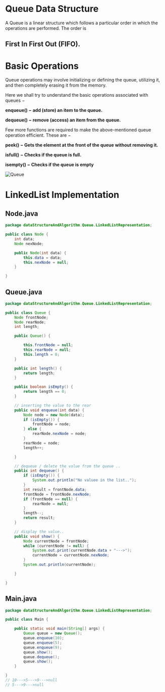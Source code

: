 # Queue Data Structure

A Queue is a linear structure which follows a particular order in which the operations are performed. The order is 

## First In First Out (FIFO).

# Basic Operations

Queue operations may involve initializing or defining the queue, utilizing it, and then completely erasing it from the memory. 

Here we shall try to understand the basic operations associated with queues −

**enqueue() − add (store) an item to the queue.**

**dequeue() − remove (access) an item from the queue.**

Few more functions are required to make the above-mentioned queue operation efficient. These are −

**peek() − Gets the element at the front of the queue without removing it.**

**isfull() − Checks if the queue is full.**

**isempty() − Checks if the queue is empty**

![Queue](https://user-images.githubusercontent.com/37740006/109572643-cedd3580-7b17-11eb-9548-88df0df5a1a8.png)


# LinkedList Implementation
## Node.java
```java
package dataStructureAndAlgorithm.Queue.LinkedListRepresentation;

public class Node {
	int data;
	Node nexNode;

	public Node(int data) {
		this.data = data;
		this.nexNode = null;
	}

}
```
## Queue.java
```java
package dataStructureAndAlgorithm.Queue.LinkedListRepresentation;

public class Queue {
	Node frontNode;
	Node rearNode;
	int length;

	public Queue() {

		this.frontNode = null;
		this.rearNode = null;
		this.length = 0;
	}

	public int length() {
		return length;
	}

	public boolean isEmpty() {
		return length == 0;
	}

	// inserting the value to the rear
	public void enqueue(int data) {
		Node node = new Node(data);
		if (isEmpty()) {
			frontNode = node;
		} else {
			rearNode.nexNode = node;
		}
		rearNode = node;
		length++;

	}

	// dequeue / delete the value from the queue ..
	public int dequeue() {
		if (isEmpty()) {
			System.out.println("No valuee in the list..");
		}
		int result = frontNode.data;
		frontNode = frontNode.nexNode;
		if (frontNode == null) {
			rearNode = null;
		}
		length--;
		return result;
	}

	// display the value..
	public void show() {
		Node currentNode = frontNode;
		while (currentNode != null) {
			System.out.print(currentNode.data + "--->");
			currentNode = currentNode.nexNode;
		}
		System.out.println(currentNode);

	}

}
```
## Main.java
```java
package dataStructureAndAlgorithm.Queue.LinkedListRepresentation;

public class Main {

	public static void main(String[] args) {
		Queue queue = new Queue();
		queue.enqueue(10);
		queue.enqueue(5);
		queue.enqueue(9);
		queue.show();
		queue.dequeue();
		queue.show();
	}

}
// 10--->5--->9--->null
// 5--->9--->null
```
